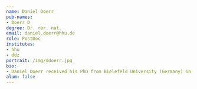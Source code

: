 ```yaml
---
name: Daniel Doerr
pub-names:
- Doerr D
degree: Dr. rer. nat.
email: daniel.doerr@hhu.de
role: PostDoc
institutes:
- hhu
- ddz
portrait: /img/ddoerr.jpg
bio: 
- Daniel Doerr received his PhD from Bielefeld University (Germany) in 2015. Prior to joining the Marschall Lab in September 2020, he pursued postdoctoral fellowships at EPFL (Switzerland) and Bielefeld University. His research interests cover several branches of computational comparative genomics, ranging from genome rearrangement analysis and synteny detection to the study of spatial genome organization and computational pan-genomics.
alum: false
---
```

